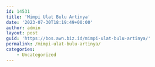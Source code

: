 ```yaml
---
id: 14531
title: 'Mimpi Ulat Bulu Artinya'
date: '2023-07-30T18:19:49+00:00'
author: admin
layout: post
guid: 'https://bos.awn.biz.id/mimpi-ulat-bulu-artinya/'
permalink: /mimpi-ulat-bulu-artinya/
categories:
    - Uncategorized
---
```



